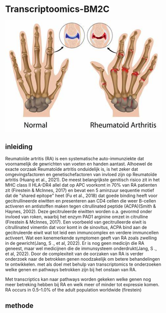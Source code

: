 # Transcriptoomics-BM2C
<p align="center">
  <img src="asset/rheuma.jpg" alt="hoe rheuma eruit ziet" width="600"/>
</p>

## inleiding
Reumatoïde artritis (RA) is een systematische auto-immunziekte dat voornamelijk de gewrichten van voeten en handen aantast. Alhoewel de exacte oorzaak Reumatoïde artritis onduidelijk is, is het zeker dat omgevingsfactoren en genetischefactoren van invloed zijn op Reumatoïde artritis (Huang et al., 2021). De meest belangrijkste genitisch risico zit in het  MHC class II HLA-DR4 allel dat op APC voorkomt in 70% van RA patienten zit (Firestein & McInnes, 2017) en bevat een 5 aminzuur sequentie motief dat de "shared epitope" heet (Fu et al., 2018) dat goede binding heeft voor gecitrullineerde eiwitten en presenteren aan CD4 cellen die weer B-cellen activeren en antistoffen maken tegen citrullinated peptide (ACPA)(Smith & Haynes, 2002). Deze gecitruleerde eiwitten worden o.a. gevormd onder invloed van roken, waarbij het enzym PAD1 arginine omzet in citrulline (Firestein & McInnes, 2017). Een voorbeeld van gecitrulleerde eiwit is citrullinated vimentin dat voor komt in de sinovitus, ACPA bind aan de gecitruleerde eiwit wat tot leid een immuncomplex en verdere immuncellen activeert. Wat een kenemerkende symptomen geeft van RA zoals zwelling in de gewricht(Jang, S ., et al, 2022). Er is nog geen medicijn die RA geneest, maar wel medicijnen die de immunsysteem onderdrukt(Jang, S ., et al, 2022). Door de complexiteit van de oorzaken van RA is verder onderzoek naar de betrokken genen noodzakelijk om betere behandelingen te ontwikkelen. met als doel met behulp van transcriptomics te onderzoeken welke genen en pathways betrokken zijn bij het onstaan van RA.

Met transcriptics kan naar pathways worden gekeken welke genen nog meer betreking hebben bij RA en welk meer of minder tot expressie komen.
RA occurs in 0.5–1.0% of
 the adult population worldwide (firestein)

## methode
